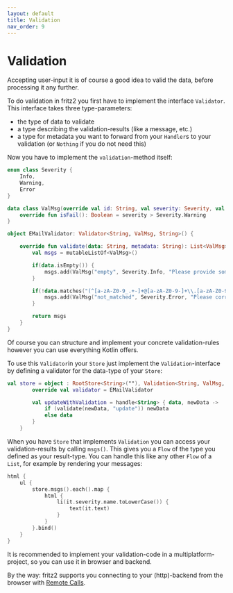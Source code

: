 ```yaml
---
layout: default
title: Validation
nav_order: 9
---
```

# Validation

Accepting user-input it is of course a good idea to valid the data, before processing it any further.

To do validation in fritz2 you first have to implement the interface `Validator`. This interface takes three type-parameters:
* the type of data to validate
* a type describing the validation-results (like a message, etc.)
* a type for metadata you want to forward from your `Handler`s to your validation (or `Nothing` if you do not need this)

Now you have to implement the `validation`-method itself:

```kotlin
enum class Severity {
    Info,
    Warning,
    Error
}

data class ValMsg(override val id: String, val severity: Severity, val text: String): Failable {
    override fun isFail(): Boolean = severity > Severity.Warning
}

object EMailValidator: Validator<String, ValMsg, String>() {

    override fun validate(data: String, metadata: String): List<ValMsg> {
        val msgs = mutableListOf<ValMsg>()

        if(data.isEmpty()) {
            msgs.add(ValMsg("empty", Severity.Info, "Please provide some input"))
        }

        if(!data.matches("(^[a-zA-Z0-9_.+-]+@[a-zA-Z0-9-]+\\.[a-zA-Z0-9-.]+$)")) {
            msgs.add(ValMsg("not_matched", Severity.Error, "Please correct the email address!"))
        }

        return msgs
    }
}
```
Of course you can structure and implement your concrete validation-rules however you can use everything Kotlin offers.

To use this `Validator`in your `Store` just implement the `Validation`-interface by defining a validator for the data-type of your `Store`:

```kotlin
val store = object : RootStore<String>(""), Validation<String, ValMsg, String> {
        override val validator = EMailValidator

        val updateWithValidation = handle<String> { data, newData ->
            if (validate(newData, "update")) newData
            else data
        }
    }
```

When you have `Store` that implements `Validation` you can access your validation-results by calling `msgs()`. This gives you a `Flow` of the type you defined as your result-type. You can handle this like any other `Flow` of a `List`, for example by rendering your messages:

```kotlin
html {
    ul {
        store.msgs().each().map {
            html {
                li(it.severity.name.toLowerCase()) {
                    text(it.text)
                }
            }
        }.bind()
    }
}
```


It is recommended to implement your validation-code in a multiplatform-project, so you can use it in browser and backend.

By the way: fritz2 supports you connecting to your (http)-backend from the browser with [Remote Calls](RemoteCalls.html).